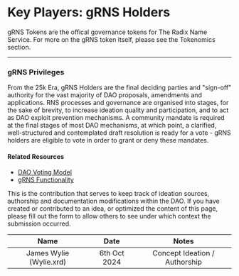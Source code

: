 # Key Players: gRNS Holders

gRNS Tokens are the offical governance tokens for The Radix Name Service. For more on the gRNS token itself, please see the Tokenomics section.

---

### gRNS Privileges

From the 25k Era, gRNS Holders are the final deciding parties and "sign-off" authority for the vast majority of DAO proposals, amendments and applications. RNS processes and governance are organised into stages, for the sake of brevity, to increase ideation quality and participation, and to act as DAO exploit prevention mechanisms. A community mandate is required at the final stages of most DAO mechanisms, at which point, a clarified, well-structured and contemplated draft resolution is ready for a vote - gRNS holders are eligible to vote in order to grant or deny these mandates.

#### Related Resources

- <a href="#/governance/structure/voting-mechanisms" target="_blank">DAO Voting Model</a>
- <a href="#/tokenomics/types/rns-governance-token" target="_blank">gRNS Functionality</a>

<!-- changelog:start -->

This is the contribution that serves to keep track of ideation sources, authorship and documentation modifications within the DAO. If you have created or contributed to an idea, or optimized the content of this page, please fill out the form to allow others to see under which context the submission occurred.

| Name  | Date            | Notes |
| :-----: | :---------------: | :---------------------------: |
| James Wylie (Wylie.xrd) | 6th Oct 2024 | Concept Ideation / Authorship |

<!-- changelog:end -->